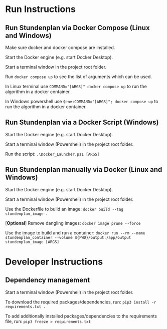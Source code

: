 # Run Instructions

## Run Stundenplan via Docker Compose (Linux and Windows)

Make sure docker and docker compose are installed.

Start the Docker engine (e.g. start Docker Desktop).

Start a terminal window in the project root folder.

Run `docker compose up` to see the list of arguments which can be used.

In Linux terminal use `COMMAND="[ARGS]" docker compose up` to run the algorithm in a docker container. 

In Windows powershell use `$env:COMMAND="[ARGS]"; docker compose up` to run the algorithm in a docker container. 

## Run Stundenplan via a Docker Script (Windows)

Start the Docker engine (e.g. start Docker Desktop).

Start a terminal window (Powershell) in the project root folder.

Run the script: 
`.\Docker_Launcher.ps1 [ARGS]`

## Run Stundenplan manually via Docker (Linux and Windows)

Start the Docker engine (e.g. start Docker Desktop).

Start a terminal window (Powershell) in the project root folder.

Use the Dockerfile to build an image:
`docker build --tag stundenplan_image .`

[**Optional**] Remove dangling images:
`docker image prune --force`

Use the image to build and run a container:
`docker run --rm --name stundenplan_container --volume ${PWD}/output:/app/output stundenplan_image [ARGS]`

# Developer Instructions

## Dependency management

Start a terminal window (Powershell) in the project root folder.

To download the required packages/dependencies, run:
`pip3 install -r requirements.txt .`

To add additionally installed packages/dependencies to the requirements file, run:
`pip3 freeze > requirements.txt`

